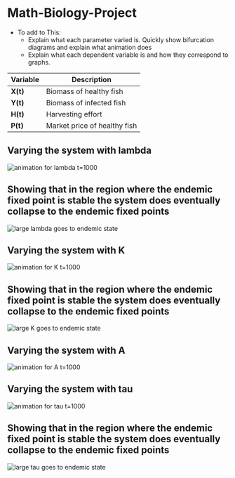 # Math-Biology-Project

- To add to This:
  - Explain what each parameter varied is. Quickly show bifurcation diagrams and explain what animation does
  - Explain what each dependent variable is and how they correspond to graphs.
 
| Variable | Description                  |
| -------- | ---------------------------- |
| **X(t)** | Biomass of healthy fish      |
| **Y(t)** | Biomass of infected fish     |
| **H(t)** | Harvesting effort            |
| **P(t)** | Market price of healthy fish |


## Varying the system with lambda
![animation for lambda t=1000](https://github.com/seanwhite674/Math-Biology-Project/assets/110498155/fb8d5c42-e6d6-4215-810d-78b973eca000)
## Showing that in the region where the endemic fixed point is stable the system does eventually collapse to the endemic fixed points

![large lambda goes to endemic state](https://github.com/seanwhite674/Math-Biology-Project/assets/110498155/058ef232-228d-45b3-a02a-ecb8ad5887e1)

## Varying the system with K
![animation for K t=1000](https://github.com/seanwhite674/Math-Biology-Project/assets/110498155/7abf47ec-86aa-447d-8a73-2d215d6d802f)
## Showing that in the region where the endemic fixed point is stable the system does eventually collapse to the endemic fixed points

![large K goes to endemic state](https://github.com/seanwhite674/Math-Biology-Project/assets/110498155/f469c072-5138-4c9b-a59e-2787384597c2)
## Varying the system with A
![animation for A t=1000](https://github.com/seanwhite674/Math-Biology-Project/assets/110498155/7a0652aa-5078-405c-9b89-4c3a68008032)

## Varying the system with tau
![animation for tau t=1000](https://github.com/seanwhite674/Math-Biology-Project/assets/110498155/25a52869-4db6-4020-b9eb-cdc9e96c2605)

## Showing that in the region where the endemic fixed point is stable the system does eventually collapse to the endemic fixed points
![large tau goes to endemic state](https://github.com/seanwhite674/Math-Biology-Project/assets/110498155/0acca3ab-fb60-4369-a504-0871b62a950c)
